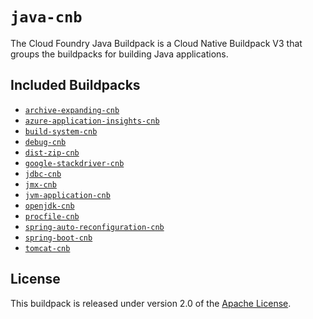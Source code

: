 # `java-cnb`
The Cloud Foundry Java Buildpack is a Cloud Native Buildpack V3 that groups the buildpacks for building Java applications.

## Included Buildpacks
* [`archive-expanding-cnb`](https://github.com/cloudfoundry/archive-expanding-cnb)
* [`azure-application-insights-cnb`](https://github.com/cloudfoundry/azure-application-insights-cnb)
* [`build-system-cnb`](https://github.com/cloudfoundry/build-system-cnb)
* [`debug-cnb`](https://github.com/cloudfoundry/debug-cnb)
* [`dist-zip-cnb`](https://github.com/cloudfoundry/dist-zip-cnb)
* [`google-stackdriver-cnb`](https://github.com/cloudfoundry/google-stackdriver-cnb)
* [`jdbc-cnb`](https://github.com/cloudfoundry/jdbc-cnb)
* [`jmx-cnb`](https://github.com/cloudfoundry/jmx-cnb)
* [`jvm-application-cnb`](https://github.com/cloudfoundry/jvm-application-cnb)
* [`openjdk-cnb`](https://github.com/cloudfoundry/openjdk-cnb)
* [`procfile-cnb`](https://github.com/cloudfoundry/procfile-cnb)
* [`spring-auto-reconfiguration-cnb`](https://github.com/cloudfoundry/spring-auto-reconfiguration-cnb)
* [`spring-boot-cnb`](https://github.com/cloudfoundry/spring-boot-cnb)
* [`tomcat-cnb`](https://github.com/cloudfoundry/tomcat-cnb)

## License
This buildpack is released under version 2.0 of the [Apache License][a].

[a]: https://www.apache.org/licenses/LICENSE-2.0

